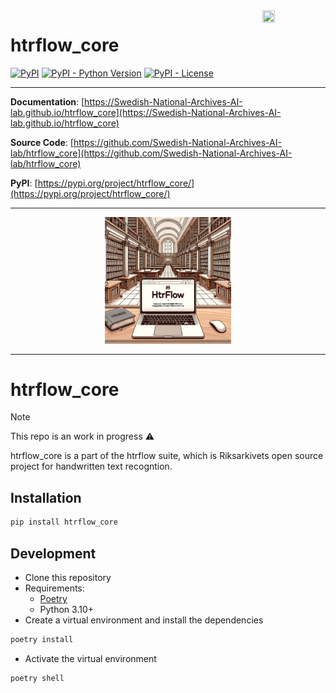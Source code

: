 <img src="https://github.com/Swedish-National-Archives-AI-lab/htrflow_core/blob/main/docs/assets/riks.png?raw=true" width="20%" height="20%" align="right" />

# **htrflow_core**

[![PyPI](https://img.shields.io/pypi/v/htrflow_core?style=flat-square)](https://pypi.python.org/pypi/htrflow_core/)
[![PyPI - Python Version](https://img.shields.io/pypi/pyversions/htrflow_core?style=flat-square)](https://pypi.python.org/pypi/htrflow_core/)
[![PyPI - License](https://img.shields.io/pypi/l/htrflow_core?style=flat-square)](https://pypi.python.org/pypi/htrflow_core/)

---

**Documentation**: [https://Swedish-National-Archives-AI-lab.github.io/htrflow_core](https://Swedish-National-Archives-AI-lab.github.io/htrflow_core)

**Source Code**: [https://github.com/Swedish-National-Archives-AI-lab/htrflow_core](https://github.com/Swedish-National-Archives-AI-lab/htrflow_core)

**PyPI**: [https://pypi.org/project/htrflow_core/](https://pypi.org/project/htrflow_core/)

---

<p align="center">
  <img src="https://github.com/Borg93/htr_gradio_file_placeholder/blob/main/htrflow_background_dalle3.png?raw=true" alt="HTRFLOW Image" width=40%>
</p>

---

# **htrflow_core**

> [!NOTE]  
> This repo is an work in progress ⚠️

htrflow_core is a part of the htrflow suite, which is Riksarkivets open source project for handwritten text recogntion.

## Installation

```sh
pip install htrflow_core
```

## Development

- Clone this repository
- Requirements:
  - [Poetry](https://python-poetry.org/)
  - Python 3.10+
- Create a virtual environment and install the dependencies

```sh
poetry install
```

- Activate the virtual environment

```sh
poetry shell
```
